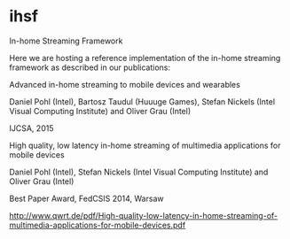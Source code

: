 # ihsf
In-home Streaming Framework

Here we are hosting a reference implementation of the in-home streaming framework as described in our publications:
 

Advanced in-home streaming to mobile devices and wearables

Daniel Pohl (Intel), Bartosz Taudul (Huuuge Games), Stefan Nickels (Intel Visual Computing Institute) and Oliver Grau (Intel) 

IJCSA, 2015 

 
 
 
High quality, low latency in-home streaming of multimedia applications for mobile devices

Daniel Pohl (Intel), Stefan Nickels (Intel Visual Computing Institute) and Oliver Grau (Intel) 

Best Paper Award, FedCSIS 2014, Warsaw

http://www.qwrt.de/pdf/High-quality-low-latency-in-home-streaming-of-multimedia-applications-for-mobile-devices.pdf
